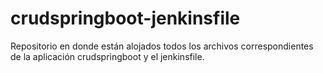 # crudspringboot-jenkinsfile
Repositorio en donde están alojados todos los archivos correspondientes de la aplicación crudspringboot y el jenkinsfile.

